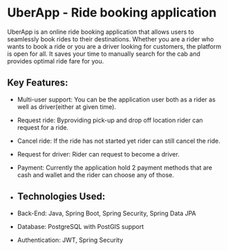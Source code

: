# UberApp - Ride booking application
UberApp is an online ride booking application that allows users to seamlessly book rides to their destinations. Whether you are a rider who wants to book a ride or you are a driver 
looking for customers, the platform is open for all.
It saves your time to manually search for the cab and provides optimal ride fare for you.

## Key Features:
* Multi-user support: You can be the application user both as a rider as well as driver(either at given time).
* Request ride: Byproviding pick-up and drop off location rider can request for a ride.
* Cancel ride: If the ride has not started yet rider can still cancel the ride.
* Request for driver: Rider can request to become a driver.
* Payment: Currently the application hold 2 payment methods that are cash and wallet and the rider can choose any of those.

* ## Technologies Used:
* Back-End: Java, Spring Boot, Spring Security, Spring Data JPA
* Database: PostgreSQL with PostGIS support
* Authentication: JWT, Spring Security
